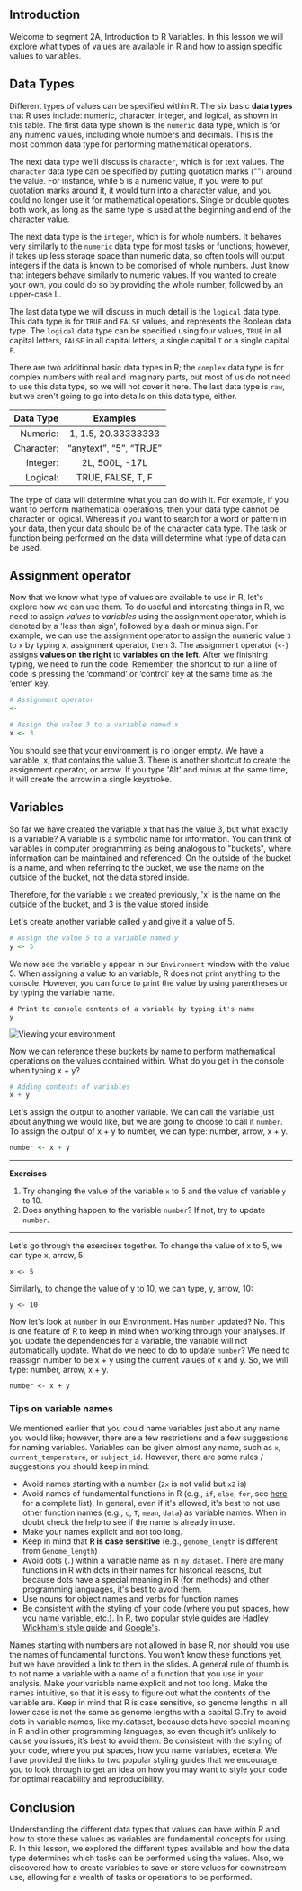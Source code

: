 ## Introduction

Welcome to segment 2A, Introduction to R Variables. In this lesson we will explore what types of values are available in R and how to assign specific values to variables.

## Data Types

Different types of values can be specified within R. The six basic **data types** that R uses include: numeric, character,  integer, and logical, as shown in this table. The first data type shown is the `numeric` data type, which is for any numeric values, including whole numbers and decimals. This is the most common data type for performing mathematical operations. 

The next data type we'll discuss is `character`, which is for text values. The `character` data type can be specified by putting quotation marks ("") around the value. For instance, while 5 is a numeric value, if you were to put quotation marks around it, it would turn into a character value, and you could no longer use it for mathematical operations. Single or double quotes both work, as long as the same type is used at the beginning and end of the character value. 

The next data type is the `integer`, which is for whole numbers. It behaves very similarly to the `numeric` data type for most tasks or functions; however, it takes up less storage space than numeric data, so often tools will output integers if the data is known to be comprised of whole numbers. Just know that integers behave similarly to numeric values. If you wanted to create your own, you could do so by providing the whole number, followed by an upper-case L. 

The last data type we will discuss in much detail is the `logical` data type. This data type is for `TRUE` and `FALSE` values, and represents the Boolean data type. The `logical` data type can be specified using four values, `TRUE` in all capital letters, `FALSE` in all capital letters, a single capital `T` or a single capital `F`. 

There are two additional basic data types in R; the `complex` data type is for complex numbers with real and imaginary parts, but most of us do not need to use this data type, so we will not cover it here. The last data type is `raw`, but we aren't going to go into details on this data type, either.

| Data Type  | Examples|
| -----------:|:-------------------------------:|
| Numeric:  | 1, 1.5, 20.33333333|
| Character:  | “anytext”, “5”, “TRUE”|
| Integer:  | 2L, 500L, -17L|
| Logical:  | TRUE, FALSE, T, F|

The type of data will determine what you can do with it. For example, if you want to perform mathematical operations, then your data type cannot be character or logical. Whereas if you want to search for a word or pattern in your data, then your data should be of the character data type. The task or function being performed on the data will determine what type of data can be used.

## Assignment operator

Now that we know what type of values are available to use in R, let's explore how we can use them. To do useful and interesting things in R, we need to assign _values_ to _variables_ using the assignment operator, which is denoted by a 'less than sign', followed by a dash or minus sign.  For example, we can use the assignment operator to assign the numeric value `3` to `x` by typing x, assignment operator, then 3. The assignment operator (`<-`) assigns **values on the right** to **variables on the left**. After we finishing typing, we need to run the code. Remember, the shortcut to run a line of code is pressing the ‘command’ or ‘control’ key at the same time as the ‘enter’ key. 

```r
# Assignment operator
<-

# Assign the value 3 to a variable named x
x <- 3
```

You should see that your environment is no longer empty. We have a variable, x, that contains the value 3. There is another shortcut to create the assignment operator, or arrow. If you type 'Alt' and minus at the same time, it will create the arrow in a single keystroke.


## Variables

So far we have created the variable x that has the value 3, but what exactly is a variable? A variable is a symbolic name for information. You can think of variables in computer programming as being analogous to "buckets", where information can be maintained and referenced. On the outside of the bucket is a name, and when referring to the bucket, we use the name on the outside of the bucket, not the data stored inside.

Therefore, for the variable `x` we created previously, 'x' is the name on the outside of the bucket, and 3 is the value stored inside.

Let's create another variable called `y` and give it a value of 5. 

```r
# Assign the value 5 to a variable named y
y <- 5
```

We now see the variable `y` appear in our `Environment` window with the value 5. When assigning a value to an variable, R does not print anything to the console. However, you can force to print the value by using parentheses or by typing the variable name.

```
# Print to console contents of a variable by typing it's name
y
```


![Viewing your environment](../img/environment.png)

Now we can reference these buckets by name to perform mathematical operations on the values contained within. What do you get in the console when typing x + y? 

```r
# Adding contents of variables
x + y
```

Let's assign the output to another variable. We can call the variable just about anything we would like, but we are going to choose to call it `number`. To assign the output of x + y to number, we can type: number, arrow, x + y.

```r
number <- x + y
```

***

**Exercises**
1.	Try changing the value of the variable `x` to 5 and the value of variable `y` to 10. 
2.	Does anything happen to the variable `number`? If not, try to update `number`.

***

Let's go through the exercises together. To change the value of x to 5, we can type x, arrow, 5:

```
x <- 5
```

Similarly, to change the value of y to 10, we can type, y, arrow, 10:

```
y <- 10
```

Now let's look at `number` in our Environment. Has `number` updated? No. This is one feature of R to keep in mind when working through your analyses. If you update the dependencies for a variable, the variable will not automatically update. What do we need to do to update `number`? We need to reassign number to be x + y using the current values of x and y. So, we will type: number, arrow, x + y.

```
number <- x + y
```

### Tips on variable names

We mentioned earlier that you could name variables just about any name you would like; however, there are a few restrictions and a few suggestions for naming variables. Variables can be given almost any name, such as `x`, `current_temperature`, or
`subject_id`. However, there are some rules / suggestions you should keep in mind:

- Avoid names starting with a number (`2x` is not valid but `x2` is)
- Avoid names of fundamental functions in R (e.g., `if`, `else`, `for`, see [here](https://stat.ethz.ch/R-manual/R-devel/library/base/html/Reserved.html) for a complete list). In general, even if it's allowed, it's best to not use other function names (e.g., `c`, `T`, `mean`, `data`) as variable names. When in doubt check the help to see if the name is already in use. 
- Make your names explicit and not too long.
- Keep in mind that **R is case sensitive** (e.g., `genome_length` is different from `Genome_length`)
- Avoid dots (`.`) within a variable name as in `my.dataset`. There are many functions in R with dots in their names for historical reasons, but because dots have a special meaning in R (for methods) and other programming languages, it's best to avoid them. 
- Use nouns for object names and verbs for function names
- Be consistent with the styling of your code (where you put spaces, how you name variable, etc.). In R, two popular style guides are [Hadley Wickham's style guide](http://adv-r.had.co.nz/Style.html) and [Google's](http://web.stanford.edu/class/cs109l/unrestricted/resources/google-style.html).

Names starting with numbers are not allowed in base R, nor should you use the names of fundamental functions. You won’t know these functions yet, but we have provided a link to them in the slides. A general rule of thumb is to not name a variable with a name of a function that you use in your analysis. Make your variable name explicit and not too long. Make the names intuitive, so that it is easy to figure out what the contents of the variable are. Keep in mind that R is case sensitive, so genome lengths in all lower case is not the same as genome lengths with a capital G.Try to avoid dots in variable names, like my.dataset, because dots have special meaning in R and in other programming languages, so even though it’s unlikely to cause you issues, it’s best to avoid them. Be consistent with the styling of your code, where you put spaces, how you name variables, ecetera. We have provided the links to two popular styling guides that we encourage you to look through to get an idea on how you may want to style your code for optimal readability and reproducibility.

## Conclusion

Understanding the different data types that values can have within R and how to store these values as variables are fundamental concepts for using R. In this lesson, we explored the different types available and how the data type determines which tasks can be performed using the values. Also, we discovered how to create variables to save or store values for downstream use, allowing for a wealth of tasks or operations to be performed. 
